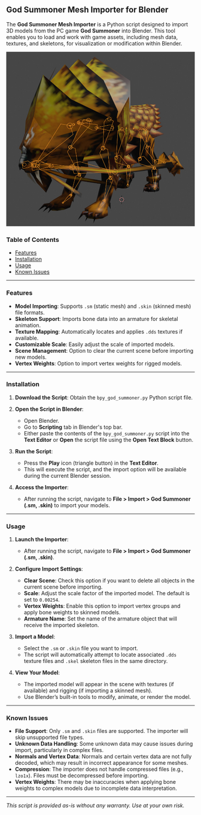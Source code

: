 ## God Summoner Mesh Importer for Blender

The **God Summoner Mesh Importer** is a Python script designed to import 3D models from the PC game **God Summoner** into Blender. This tool enables you to load and work with game assets, including mesh data, textures, and skeletons, for visualization or modification within Blender.

![Preview](assets/preview.jpg)

### Table of Contents

- [Features](#features)
- [Installation](#installation)
- [Usage](#usage)
- [Known Issues](#known-issues)

---

### Features

- **Model Importing**: Supports `.sm` (static mesh) and `.skin` (skinned mesh) file formats.
- **Skeleton Support**: Imports bone data into an armature for skeletal animation.
- **Texture Mapping**: Automatically locates and applies `.dds` textures if available.
- **Customizable Scale**: Easily adjust the scale of imported models.
- **Scene Management**: Option to clear the current scene before importing new models.
- **Vertex Weights**: Option to import vertex weights for rigged models.

---

### Installation

1. **Download the Script**: Obtain the `bpy_god_summoner.py` Python script file.

2. **Open the Script in Blender**:
   - Open Blender.
   - Go to **Scripting** tab in Blender's top bar.
   - Either paste the contents of the `bpy_god_summoner.py` script into the **Text Editor** or **Open** the script file using the **Open Text Block** button.

3. **Run the Script**:
   - Press the **Play** icon (triangle button) in the **Text Editor**.
   - This will execute the script, and the import option will be available during the current Blender session.

4. **Access the Importer**:
   - After running the script, navigate to **File > Import > God Summoner (.sm, .skin)** to import your models.

---

### Usage

1. **Launch the Importer**:
   - After running the script, navigate to **File > Import > God Summoner (.sm, .skin)**.

2. **Configure Import Settings**:
   - **Clear Scene**: Check this option if you want to delete all objects in the current scene before importing.
   - **Scale**: Adjust the scale factor of the imported model. The default is set to `0.00254`.
   - **Vertex Weights**: Enable this option to import vertex groups and apply bone weights to skinned models.
   - **Armature Name**: Set the name of the armature object that will receive the imported skeleton.

3. **Import a Model**:
   - Select the `.sm` or `.skin` file you want to import.
   - The script will automatically attempt to locate associated `.dds` texture files and `.skel` skeleton files in the same directory.

4. **View Your Model**:
   - The imported model will appear in the scene with textures (if available) and rigging (if importing a skinned mesh).
   - Use Blender’s built-in tools to modify, animate, or render the model.

---

### Known Issues

- **File Support**: Only `.sm` and `.skin` files are supported. The importer will skip unsupported file types.
- **Unknown Data Handling**: Some unknown data may cause issues during import, particularly in complex files.
- **Normals and Vertex Data**: Normals and certain vertex data are not fully decoded, which may result in incorrect appearance for some meshes.
- **Compression**: The importer does not handle compressed files (e.g., `lzo1x`). Files must be decompressed before importing.
- **Vertex Weights**: There may be inaccuracies when applying bone weights to complex models due to incomplete data interpretation.

---

*This script is provided as-is without any warranty. Use at your own risk.*
